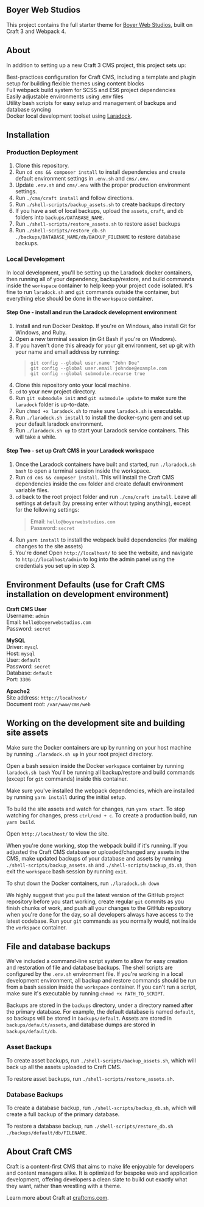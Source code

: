 ## Boyer Web Studios
This project contains the full starter theme for [Boyer Web Studios](https://www.boyerwebstudios.com), built on Craft 3 and Webpack 4. 

## About 
In addition to setting up a new Craft 3 CMS project, this project sets up:

Best-practices configuration for Craft CMS, including a template and plugin setup for building flexible themes using content blocks  
Full webpack build system for SCSS and ES6 project dependencies  
Easily adjustable environments using .env files  
Utility bash scripts for easy setup and management of backups and database syncing  
Docker local development toolset using [Laradock](https://laradock.io/).  


## Installation

### Production Deployment

1. Clone this repository.
2. Run `cd cms && composer install` to install dependencies and create default environment settings in `.env.sh` and `cms/.env`.
3. Update `.env.sh` and `cms/.env` with the proper production environment settings.
4. Run `./cms/craft install` and follow directions. 
6. Run `./shell-scripts/backup_assets.sh` to create backups directory
7. If you have a set of local backups, upload the `assets`, `craft`, and `db` folders into `backups/DATABASE_NAME`. 
8. Run `./shell-scripts/restore_assets.sh` to restore asset backups
9. Run `./shell-scripts/restore_db.sh ./backups/DATABASE_NAME/db/BACKUP_FILENAME` to restore database backups. 

### Local Development

In local development, you'll be setting up the Laradock docker containers, then running all of your dependency, backup/restore, and build commands inside the `workspace` container to help keep your project code isolated. It's fine to run `laradock.sh` and `git` commands outside the container, but everything else should be done in the `workspace` container.

#### Step One - install and run the Laradock development environment

1. Install and run Docker Desktop. If you're on Windows, also install Git for Windows, and Ruby. 
2. Open a new terminal session (in Git Bash if you're on Windows). 
3. If you haven't done this already for your git environment, set up git with your name and email address by running:
    > `git config --global user.name "John Doe"`  
    > `git config --global user.email johndoe@example.com`  
    > `git config --global submodule.recurse true`  
4. Clone this repository onto your local machine. 
5. `cd` to your new project directory.
6. Run `git submodule init` and `git submodule update` to make sure the `laradock` folder is up-to-date. 
7. Run `chmod +x laradock.sh` to make sure `laradock.sh` is executable.
8. Run `./laradock.sh install` to install the docker-sync gem and set up your default laradock environment. 
9. Run `./laradock.sh up` to start your Laradock service containers. This will take a while. 

#### Step Two - set up Craft CMS in your Laradock workspace

1. Once the Laradock containers have built and started, run `./laradock.sh bash` to open a terminal session inside the workspace. 
2. Run `cd cms && composer install`. This will install the Craft CMS dependencies inside the `cms` folder and create default environment variable files.
3. `cd` back to the root project folder and run `./cms/craft install`. Leave all settings at default (by pressing enter without typing anything), except for the following settings: 
    > Email: `hello@boyerwebstudios.com`  
    > Password: `secret`
4. Run `yarn install` to install the webpack build dependencies (for making changes to the site assets)
5. You're done! Open `http://localhost/` to see the website, and navigate to `http://localhost/admin` to log into the admin panel using the credentials you set up in step 3. 

## Environment Defaults (use for Craft CMS installation on development environment)

**Craft CMS User**  
Username: `admin`  
Email: `hello@boyerwebstudios.com`  
Password: `secret`

**MySQL**  
Driver: `mysql`  
Host: `mysql`  
User: `default`  
Password: `secret`  
Database: `default`  
Port: `3306`

**Apache2**  
Site address: `http://localhost/`  
Document root: `/var/www/cms/web`


## Working on the development site and building site assets

Make sure the Docker containers are up by running on your host machine by running `./laradock.sh up` in your root project directory.

Open a bash session inside the Docker `workspace` container by running `laradock.sh bash` You'll be running all backup/restore and build commands (except for `git` commands) inside this container. 

Make sure you've installed the webpack dependencies, which are installed by running `yarn install` during the initial setup. 

To build the site assets and watch for changes, run `yarn start`. To stop watching for changes, press `ctrl/cmd + c`. To create a production build, run `yarn build`.

Open `http://localhost/` to view the site. 

When you're done working, stop the webpack build if it's running. If you adjusted the Craft CMS database or uploaded/changed any assets in the CMS, make updated backups of your database and assets by running `./shell-scripts/backup_assets.sh` and `./shell-scripts/backup_db.sh`, then exit the `workspace` bash session by running `exit`.

To shut down the Docker containers, run `./laradock.sh down`

We highly suggest that you pull the latest version of the GitHub project repository before you start working, create regular `git` commits as you finish chunks of work, and push all your changes to the GitHub repository when you're done for the day, so all developers always have access to the latest codebase. Run your `git` commands as you normally would, not inside the `workspace` container. 


## File and database backups

We've included a command-line script system to allow for easy creation and restoration of file and database backups. The shell scripts are configured by the `.env.sh` environment file. If you're working in a local development environment, all backup and restore commands should be run from a bash session inside the `workspace` container. If you can't run a script, make sure it's executable by running `chmod +x PATH_TO_SCRIPT`. 

Backups are stored in the `backups` directory, under a directory named after the primary database. For example, the default database is named `default`, so backups will be stored in `backups/default`. Assets are stored in `backups/default/assets`, and database dumps are stored in `backups/default/db`.

### Asset Backups

To create asset backups, run `./shell-scripts/backup_assets.sh`, which will back up all the assets uploaded to Craft CMS. 

To restore asset backups, run `./shell-scripts/restore_assets.sh`. 

### Database Backups

To create a database backup, run `./shell-scripts/backup_db.sh`, which will create a full backup of the primary database. 

To restore a database backup, run `./shell-scripts/restore_db.sh ./backups/default/db/FILENAME`.


## About Craft CMS

Craft is a content-first CMS that aims to make life enjoyable for developers and content managers alike. It is optimized for bespoke web and application development, offering developers a clean slate to build out exactly what they want, rather than wrestling with a theme.

Learn more about Craft at [craftcms.com](https://craftcms.com).
